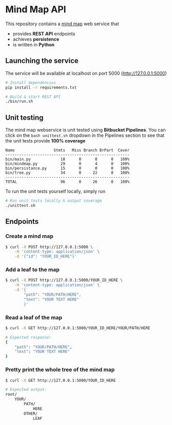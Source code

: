 # Mind Map API

This repository contains a [mind map](https://en.wikipedia.org/wiki/Mind_map) web service that

* provides **REST API** endpoints
* achieves **persistence**
* is written in **Python**

## Launching the service

The service will be available at localhost on port 5000 (http://127.0.0.1:5000)

```bash
# Install dependencies
pip install -r requirements.txt

# Build & start REST API
./bin/run.sh
```

## Unit testing

The mind map webservice is unit tested using **Bitbucket Pipelines**. You can click on the `bash unittest.sh` dropdown in the Pipelines section to see that the unit tests provide **100% coverage**

```
Name                 Stmts   Miss Branch BrPart  Cover
------------------------------------------------------
bin/main.py             18      0      0      0   100%
bin/mindmap.py          29      0      4      0   100%
bin/persistance.py      15      0      0      0   100%
bin/tree.py             34      0     22      0   100%
------------------------------------------------------
TOTAL                   96      0     26      0   100%
```

To run the unit tests yourself locally, simply run

```bash
# Run unit tests locally & output coverage
./unittest.sh
```

## Endpoints

### Create a mind map

```bash
$ curl -X POST http://127.0.0.1:5000 \
    -H 'content-type: application/json' \
    -d '{"id": "YOUR_ID_HERE"}'
```

### Add a leaf to the map

```bash
$ curl -X POST http://127.0.0.1:5000/YOUR_ID_HERE \
    -H 'content-type: application/json' \
    -d '{
        "path": "YOUR/PATH/HERE",
        "text": "YOUR TEXT HERE"
        }'
```

### Read a leaf of the map

```bash
$ curl -X GET http://127.0.0.1:5000/YOUR_ID_HERE/YOUR/PATH/HERE

# Expected response:
{
    "path": "YOUR/PATH/HERE",
    "text": "YOUR TEXT HERE"
}
```

### Pretty print the whole tree of the mind map

```bash
$ curl -X GET http://127.0.0.1:5000/YOUR_ID_HERE

# Expected output:
root/
    YOUR/
        PATH/
            HERE
        OTHER/
            LEAF
```
